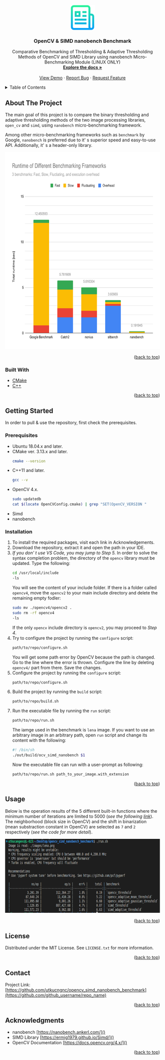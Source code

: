 <a name="readme-top"></a>

<!-- PROJECT LOGO -->
<br />
<div align="center">
  <a href="https://github.com/utkucngnc/opencv_simd_nanobench_benchmark">
    <img src="images/src/logo.png" alt="Logo" width="80" height="80">
  </a>

<h3 align="center">OpenCV & SIMD nanobench Benchmark</h3>

  <p align="center">
    Comparative Benchmarking of Thresholding & Adaptive Thresholding Methods of OpenCV and SIMD Library using nanobench Micro-Benchmarking Module (LINUX ONLY)
    <br />
    <a href="https://github.com/utkucngnc/opencv_simd_nanobench_benchmark"><strong>Explore the docs »</strong></a>
    <br />
    <br />
    <a href="https://github.com/utkucngnc/opencv_simd_nanobench_benchmark">View Demo</a>
    ·
    <a href="https://github.com/utkucngnc/opencv_simd_nanobench_benchmark/issues">Report Bug</a>
    ·
    <a href="https://github.com/utkucngnc/opencv_simd_nanobench_benchmark/issues">Request Feature</a>
  </p>
</div>



<!-- TABLE OF CONTENTS -->
<details>
  <summary>Table of Contents</summary>
  <ol>
    <li>
      <a href="#about-the-project">About The Project</a>
      <ul>
        <li><a href="#built-with">Built With</a></li>
      </ul>
    </li>
    <li>
      <a href="#getting-started">Getting Started</a>
      <ul>
        <li><a href="#prerequisites">Prerequisites</a></li>
        <li><a href="#installation">Installation</a></li>
      </ul>
    </li>
    <li><a href="#usage">Usage</a></li>
    <li><a href="#license">License</a></li>
    <li><a href="#contact">Contact</a></li>
    <li><a href="#acknowledgments">Acknowledgments</a></li>
  </ol>
</details>



<!-- ABOUT THE PROJECT -->
## About The Project

The main goal of this project is to compare the binary thresholding and adaptive thresholding methods of the two image processing libraries, `open_cv` and `simd`, using `nanobench` micro-benchmarking framework.

Among other micro-benchmarking frameworks such as `benchmark` by Google, `nanobench` is preferred due to it' s superior speed and easy-to-use API. Additionally, it' s a header-only library.

<div align="center">
  <a href="https://nanobench.ankerl.com/comparison.html">
    <img src="images/src/totalruntime.svg" alt="Logo" width="720" height="640">
  </a>
</div>

<p align="right">(<a href="#readme-top">back to top</a>)</p>



### Built With

* [CMake](https://cmake.org/)
* [C++](https://cplusplus.com/)

<p align="right">(<a href="#readme-top">back to top</a>)</p>



<!-- GETTING STARTED -->
## Getting Started

In order to pull & use the repository, first check the prerequisites.

### Prerequisites

* Ubuntu 18.04.x and later.
* CMake ver. 3.13.x and later.
  ```sh
  cmake --version
  ```
* C++11 and later.
  ```sh
  gcc --v
  ```
* OpenCV 4.x.
  ```sh
  sudo updatedb
  cat $(locate OpenCVConfig.cmake) | grep "SET(OpenCV_VERSION "
  ```
* Simd
* nanobench

### Installation

1. To install the required packages, visit each link in Acknowledgements.
2. Download the repository, extract it and open the path in your IDE.
3. _If you don' t use VS Code, you may jump to Step 5._
  In order to solve the syntax completion problem, the directory of the `opencv` library must be updated. Type the following:
   ```sh
   cd /usr/local/include
   -ls
   ```
   You will see the content of your include folder. If there is a folder called `opencv4`, move the `opencv2` to your main include directory and delete the remaining empty fodler:
   ```sh
   sudo mv ./opencv4/opencv2 .
   sudo rm -rf opencv4
   -ls
   ```
   If the only `opencv` include directory is `opencv2`, you may proceed to _Step 4_.
4. Try to configure the project by running the `configure` script:
   ```sh
   path/to/repo/configure.sh
   ```
   You will get some path error by OpenCV because the path is changed. Go to the line where the error is thrown. Configure the line by deleting `opencv4/` part from there. Save the changes.
5. Configure the project by running the `configure` script:
   ```sh
   path/to/repo/configure.sh
   ```
6. Build the project by running the `build` script:
   ```sh
   path/to/repo/build.sh
   ```
7. Run the executable file by running the `run` script:
   ```sh
   path/to/repo/run.sh
   ```
   The iamge used in the benchmark is `lena` image. If you want to use an arbitrary image in an arbitrary path, open `run` script and change its content with the following:
   ```sh
   #! /bin/sh
   ./out/build/ocv_simd_nanobench $1
   ```
   Now the executable file can run with a user-prompt as following:
   ```sh
   path/to/repo/run.sh path_to_your_image.with_extension
   ```

<p align="right">(<a href="#readme-top">back to top</a>)</p>



<!-- USAGE EXAMPLES -->
## Usage

Below is the operation results of the 5 different built-in functions where the minimum number of iterations are limited to 5000 (_see the following [link](https://nanobench.ankerl.com/tutorial.html#something-unstable)_). The neighborhood (block size in OpenCV) and the shift in binarization (mean substraction constant in OpenCV) are selected as `7` and `2` respectively (_see the code for more detail_).

<div align="center">
  <img src="images/src/example_result.png" alt="Logo" width="720" height="240">
</div>

<p align="right">(<a href="#readme-top">back to top</a>)</p>



<!-- LICENSE -->
## License

Distributed under the MIT License. See `LICENSE.txt` for more information.

<p align="right">(<a href="#readme-top">back to top</a>)</p>



<!-- CONTACT -->
## Contact

Project Link: [https://github.com/utkucngnc/opencv_simd_nanobench_benchmark](https://github.com/github_username/repo_name)

<p align="right">(<a href="#readme-top">back to top</a>)</p>



<!-- ACKNOWLEDGMENTS -->
## Acknowledgments

* nanobench [https://nanobench.ankerl.com/]()
* SIMD Library [https://ermig1979.github.io/Simd/]()
* OpenCV Documentation [https://docs.opencv.org/4.x/]()

<p align="right">(<a href="#readme-top">back to top</a>)</p>